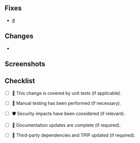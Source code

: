 ## Fixes
<!-- List the GitHub issue this PR resolves -->

- [#<Number>](https://github.com/Open-CMSIS-Pack/vscode-cmsis-debugger/issues/<number>)

## Changes
<!-- List the changes this PR introduces -->

-

## Screenshots
<!-- Show UI changes with screenshots to ease UX/UI feedback: -->

## Checklist
<!-- Put an `x` in the boxes. All tasks must be completed and boxes checked before merging. -->
- [ ] 🤖 This change is covered by unit tests (if applicable).
- [ ] 🤹 Manual testing has been performed (if necessary).
- [ ] 🛡️ Security impacts have been considered (if relevant).
- [ ] 📖 Documentation updates are complete (if required).
- [ ] 🧠 Third-party dependencies and TPIP updated (if required).

